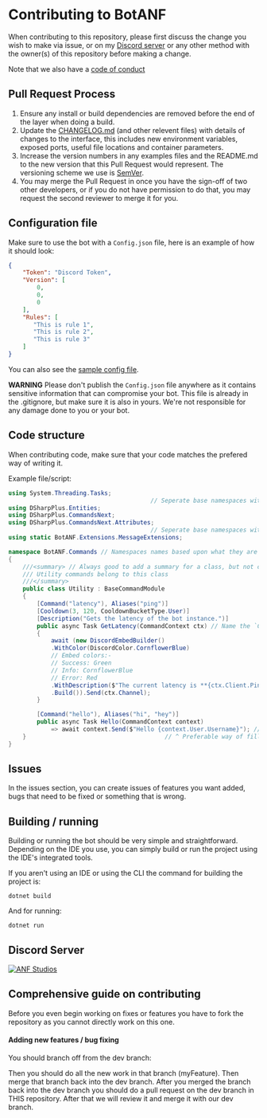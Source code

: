 # Contributing to BotANF
When contributing to this repository, please first discuss the change you wish to make via issue, or on my [Discord server](https://discord.gg/fKWpK7A) or any other method with the owner(s) of this repository before making a change.

Note that we also have a [code of conduct](CODE_OF_CONDUCT.md)

## Pull Request Process

1. Ensure any install or build dependencies are removed before the end of the layer when doing a 
   build.
2. Update the [CHANGELOG.md](CHANGELOG.MD) (and other relevent files) with details of changes to the interface, this includes new environment variables, exposed ports, useful file locations and container parameters.
3. Increase the version numbers in any examples files and the README.md to the new version that this
   Pull Request would represent. The versioning scheme we use is [SemVer](http://semver.org/).
4. You may merge the Pull Request in once you have the sign-off of two other developers, or if you 
   do not have permission to do that, you may request the second reviewer to merge it for you.

## Configuration file
Make sure to use the bot with a `Config.json` file, here is an example of how it should look:
```json
{
    "Token": "Discord Token",
    "Version": [
        0,
        0,
        0
    ],
    "Rules": [
       "This is rule 1",
       "This is rule 2",
       "This is rule 3"
    ]
}
```
You can also see the [sample config file](Sample.Config.json).

**WARNING** Please don't publish the `Config.json` file anywhere as it contains sensitive information that can compromise your bot. This file is already in the .gitignore, but make sure it is also in yours. We're not responsible for any damage done to you or your bot.

## Code structure
When contributing code, make sure that your code matches the prefered way of writing it.

Example file/script:
```cs
using System.Threading.Tasks;
                                        // Seperate base namespaces with one line
using DSharpPlus.Entities;
using DSharpPlus.CommandsNext;
using DSharpPlus.CommandsNext.Attributes;
                                        // Seperate base namespaces with one line
using static BotANF.Extensions.MessageExtensions;

namespace BotANF.Commands // Namespaces names based upon what they are for
{
    ///<summary> // Always good to add a summary for a class, but not compulsory
    /// Utility commands belong to this class
    ///</summary>
    public class Utility : BaseCommandModule
    {
        [Command("latency"), Aliases("ping")]
        [Cooldown(3, 120, CooldownBucketType.User)]
        [Description("Gets the latency of the bot instance.")]
        public async Task GetLatency(CommandContext ctx) // Name the `CommandContext` either context or ctx
        {
            await (new DiscordEmbedBuilder()
            .WithColor(DiscordColor.CornflowerBlue)
            // Embed colors:-
            // Success: Green
            // Info: CornflowerBlue
            // Error: Red
            .WithDescription($"The current latency is **{ctx.Client.Ping}**ms")
            .Build()).Send(ctx.Channel);
        }

        [Command("hello"), Aliases("hi", "hey")]
        public async Task Hello(CommandContext context)
            => await context.Send($"Hello {context.User.Username}"); // Preferable way of sending a simple message.
    }                                       // ^ Preferable way of filling arguments in a string
}
```

## Issues
In the issues section, you can create issues of features you want added, bugs that need to be fixed or something that is wrong.

## Building / running
Building or running the bot should be very simple and straightforward. Depending on the IDE you use, you can simply build or run the project using the IDE's integrated tools.

If you aren't using an IDE or using the CLI the command for building the project is:
```
dotnet build
```
And for running:
```
dotnet run
```

## Discord Server
[![ANF Studios](https://discord.com/api/guilds/732064655396044840/embed.png?style=banner3)](https://discord.gg/fKWpK7A)

## Comprehensive guide on contributing
Before you even begin working on fixes or features you have to fork the repository as you cannot directly work on this one.

#### Adding new features / bug fixing
You should branch off from the dev branch:

Then you should do all the new work in that branch (myFeature). Then merge that branch back into the dev branch.
After you merged the branch back into the dev branch you should do a pull request on the dev branch in THIS repository. After that we will review it and merge it with our dev branch.
